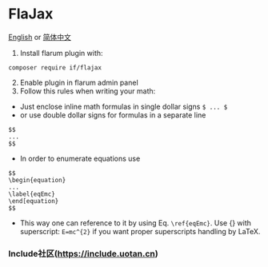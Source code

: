 # FlaJax

[English](https://github.com/StarsRivers/FlaJax/main/README.md)
 or 
[简体中文](https://github.com/StarsRivers/FlaJax/main/READMECN.md)


1. Install flarum plugin with:
```
composer require if/flajax
```

2. Enable plugin in flarum admin panel
3. Follow this rules when writing your math:

* Just enclose inline math formulas in single dollar signs `$ ... $`
* or use double dollar signs for formulas in a separate line
```
$$
...
$$
```
* In order to enumerate equations use
```
$$
\begin{equation}
...
\label{eqEmc}
\end[equation}
$$
```
* This way one can reference to it by using Eq. `\ref{eqEmc}`.
Use {} with superscript: `E=mc^{2}` if you want proper superscripts handling by LaTeX.

### Include社区(https://include.uotan.cn)
